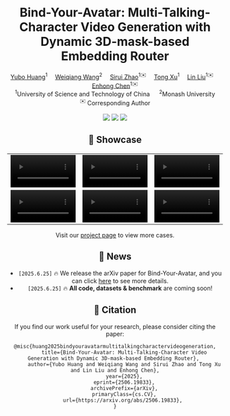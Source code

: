 
<h1 align='center'>Bind-Your-Avatar: Multi-Talking-Character Video Generation with Dynamic 3D-mask-based Embedding Router</h1>

<div align='center'>
  <a href='https://github.com/cuijh26' target='_blank'>Yubo Huang</a><sup>1</sup>&emsp;
  <a href='https://github.com/crystallee-ai' target='_blank'>Weiqiang Wang</a><sup>2</sup>&emsp;
  <a href='https://github.com/subazinga' target='_blank'>Sirui Zhao</a><sup>1✉️</sup>&emsp;
  <a href='http://staff.ustc.edu.cn/~tongxu/index_zh.html' target='_blank'>Tong Xu</a><sup>1</sup>&emsp;
  <a href='http://home.ustc.edu.cn/~ll0825/' target='_blank'>Lin Liu</a><sup>1✉️</sup>&emsp;
  <a href='http://staff.ustc.edu.cn/~cheneh/' target='_blank'>Enhong Chen</a><sup>1✉️</sup>
</div>

<div align='center'>
  <sup>1</sup>University of Science and Technology of China &emsp; <sup>2</sup>Monash University  
</div>

<div align='center'>
  <sup>✉️</sup> Corresponding Author
</div>

<br>
<div align='center'>
    <a href='https://github.com/Yubo-Shankui/Bind-Your-Avatar-Implementation'><img src='https://github.com/Yubo-Shankui/Bind-Your-Avatar-Implementation?style=social'></a>
    <a href='https://github.com/Yubo-Shankui/Bind-Your-Avatar-Implementation/#/'><img src='https://img.shields.io/badge/Project-HomePage-Green'></a>
    <a href='https://arxiv.org/pdf/2506.19833'><img src='https://img.shields.io/badge/Paper-Arxiv-red'></a>
<!--     <a href='https://huggingface.co/fudan-generative-ai/hallo3'><img src='https://img.shields.io/badge/%F0%9F%A4%97%20HuggingFace-Model-yellow'></a> -->

<br>



## 📸 Showcase

<table border="0" style="width: 100%; text-align: left; margin-top: 20px;">
  <tr>
      <td>
          <video src="https://github.com/Yubo-Shankui/bind-your-avatar/blob/master/static/videos/carousel1.mp4" width="100%" controls autoplay loop></video>
      </td>
      <td>
          <video src="https://github.com/Yubo-Shankui/bind-your-avatar/blob/master/static/videos/carousel2.mp4" width="100%" controls autoplay loop></video>
      </td>
       <td>
          <video src="https://github.com/Yubo-Shankui/bind-your-avatar/blob/master/static/videos/carousel3.mp4" width="100%" controls autoplay loop></video>
     </td>
  </tr>
  <tr>
      <td>
          <video src="https://github.com/Yubo-Shankui/bind-your-avatar/blob/master/static/videos/carousel4.mp4" width="100%" controls autoplay loop></video>
      </td>
       <td>
          <video src="https://github.com/Yubo-Shankui/bind-your-avatar/blob/master/static/videos/carousel5.mp4" width="100%" controls autoplay loop></video>
     </td>
      <td>
          <video src="https://github.com/Yubo-Shankui/bind-your-avatar/blob/master/static/videos/carousel6.mp4" width="100%" controls autoplay loop></video>
     </td>
  </tr>
</table>

Visit our [project page](https://yubo-shankui.github.io/bind-your-avatar/) to view more cases.

## 📰 News
* `[2025.6.25]`  🔥 We release the arXiv paper for Bind-Your-Avatar, and you can click [here](https://arxiv.org/abs/2506.19833) to see more details.
* `[2025.6.25]`  🔥 **All code, datasets & benchmark** are coming soon! 


## 📝 Citation

If you find our work useful for your research, please consider citing the paper:

```
@misc{huang2025bindyouravatarmultitalkingcharactervideogeneration,
      title={Bind-Your-Avatar: Multi-Talking-Character Video Generation with Dynamic 3D-mask-based Embedding Router}, 
      author={Yubo Huang and Weiqiang Wang and Sirui Zhao and Tong Xu and Lin Liu and Enhong Chen},
      year={2025},
      eprint={2506.19833},
      archivePrefix={arXiv},
      primaryClass={cs.CV},
      url={https://arxiv.org/abs/2506.19833}, 
}
```


